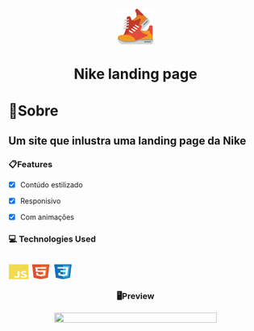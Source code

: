 <p align="center"><img src="shoes.png" width="70px" height="70px"></p>
<h1 align="center" ><b>Nike landing page</b></h1><div>

<h1>🚀Sobre</h1>
    <h2>Um site que inlustra uma landing page da Nike </h2>

### 📋Features

- [x] Contúdo estilizado
- [x] Responisivo
- [x] Com animações
   
     
### 💻 Technologies Used 
 <div style="display: inline_block"><br>
  <img align="center" alt="Nelson-Js" height="30" width="40" src="https://raw.githubusercontent.com/devicons/devicon/master/icons/javascript/javascript-plain.svg">
  <img align="center" alt="Nelson-HTML" height="30" width="40" src="https://raw.githubusercontent.com/devicons/devicon/master/icons/html5/html5-original.svg">
  <img align="center" alt="Nelson-CSS" height="30" width="40" src="https://raw.githubusercontent.com/devicons/devicon/master/icons/css3/css3-original.svg">
</div>

<h3 align="center"><b> 🖥Preview</b></h3>

<p align="center">
    <img src="gif-hango.gif" width="80%" height="80%">
</p>
